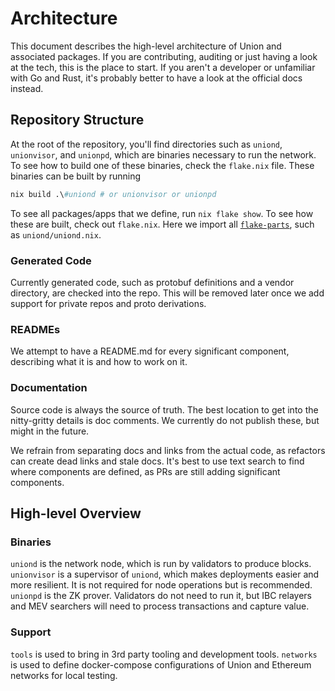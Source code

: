# Architecture

This document describes the high-level architecture of Union and associated packages. If you are contributing, auditing or just having a look at the tech, this is the place to start. If you aren't a developer or unfamiliar with Go and Rust, it's probably better to have a look at the official docs instead.

## Repository Structure

At the root of the repository, you'll find directories such as `uniond`, `unionvisor`, and `unionpd`, which are binaries necessary to run the network. To see how to build one of these binaries, check the `flake.nix` file. These binaries can be built by running 

```nix
nix build .\#uniond # or unionvisor or unionpd
```

To see all packages/apps that we define, run `nix flake show`. To see how these are built, check out `flake.nix`. Here we import all [`flake-parts`](https://flake.parts), such as `uniond/uniond.nix`.

### Generated Code

Currently generated code, such as protobuf definitions and a vendor directory, are checked into the repo. This will be removed later once we add support for private repos and proto derivations. 

### READMEs

We attempt to have a README.md for every significant component, describing what it is and how to work on it. 

### Documentation

Source code is always the source of truth. The best location to get into the nitty-gritty details is doc comments. We currently do not publish these, but might in the future. 

We refrain from separating docs and links from the actual code, as refactors can create dead links and stale docs. It's best to use text search to find where components are defined, as PRs are still adding significant components.

## High-level Overview

### Binaries

`uniond` is the network node, which is run by validators to produce blocks.
`unionvisor` is a supervisor of `uniond`, which makes deployments easier and more resilient. It is not required for node operations but is recommended.
`unionpd` is the ZK prover. Validators do not need to run it, but IBC relayers and MEV searchers will need to process transactions and capture value.

### Support 

`tools` is used to bring in 3rd party tooling and development tools. 
`networks` is used to define docker-compose configurations of Union and Ethereum networks for local testing.
